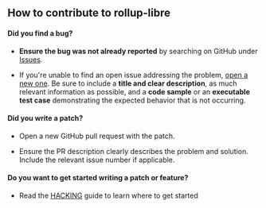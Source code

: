 ## How to contribute to rollup-libre

#### Did you find a bug?

* **Ensure the bug was not already reported** by searching on GitHub under [Issues](https://github.com/omouse/node-oauth-libre/issues).

* If you're unable to find an open issue addressing the problem, [open a new one](https://github.com/omouse/node-oauth-libre/issues/new).
Be sure to include a **title and clear description**, as much relevant information as possible, and a **code sample** or
an **executable test case** demonstrating the expected behavior that is not occurring.

#### Did you write a patch?

* Open a new GitHub pull request with the patch.

* Ensure the PR description clearly describes the problem and solution. Include the relevant issue number if applicable.

#### Do you want to get started writing a patch or feature?

* Read the [HACKING](./HACKING.md) guide to learn where to get started

